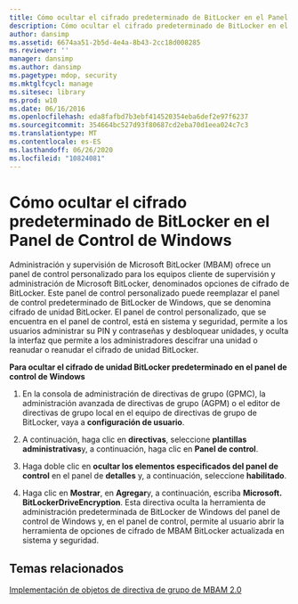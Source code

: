 ```yaml
---
title: Cómo ocultar el cifrado predeterminado de BitLocker en el Panel de Control de Windows
description: Cómo ocultar el cifrado predeterminado de BitLocker en el Panel de Control de Windows
author: dansimp
ms.assetid: 6674aa51-2b5d-4e4a-8b43-2cc18d008285
ms.reviewer: ''
manager: dansimp
ms.author: dansimp
ms.pagetype: mdop, security
ms.mktglfcycl: manage
ms.sitesec: library
ms.prod: w10
ms.date: 06/16/2016
ms.openlocfilehash: eda8fafbd7b3ebf414520354eba6def2e97f6237
ms.sourcegitcommit: 354664bc527d93f80687cd2eba70d1eea024c7c3
ms.translationtype: MT
ms.contentlocale: es-ES
ms.lasthandoff: 06/26/2020
ms.locfileid: "10824081"
---
```

# Cómo ocultar el cifrado predeterminado de BitLocker en el Panel de Control de Windows


Administración y supervisión de Microsoft BitLocker (MBAM) ofrece un panel de control personalizado para los equipos cliente de supervisión y administración de Microsoft BitLocker, denominados opciones de cifrado de BitLocker. Este panel de control personalizado puede reemplazar el panel de control predeterminado de BitLocker de Windows, que se denomina cifrado de unidad BitLocker. El panel de control personalizado, que se encuentra en el panel de control, está en sistema y seguridad, permite a los usuarios administrar su PIN y contraseñas y desbloquear unidades, y oculta la interfaz que permite a los administradores descifrar una unidad o reanudar o reanudar el cifrado de unidad BitLocker.

**Para ocultar el cifrado de unidad BitLocker predeterminado en el panel de control de Windows**

1.  En la consola de administración de directivas de grupo (GPMC), la administración avanzada de directivas de grupo (AGPM) o el editor de directivas de grupo local en el equipo de directivas de grupo de BitLocker, vaya a **configuración de usuario**.

2.  A continuación, haga clic en **directivas**, seleccione **plantillas administrativas**y, a continuación, haga clic en **Panel de control**.

3.  Haga doble clic en **ocultar los elementos especificados del panel de control** en el panel de **detalles** y, a continuación, seleccione **habilitado**.

4.  Haga clic en **Mostrar**, en **Agregar**y, a continuación, escriba **Microsoft. BitLockerDriveEncryption**. Esta directiva oculta la herramienta de administración predeterminada de BitLocker de Windows del panel de control de Windows y, en el panel de control, permite al usuario abrir la herramienta de opciones de cifrado de MBAM BitLocker actualizada en sistema y seguridad.

## Temas relacionados


[Implementación de objetos de directiva de grupo de MBAM 2.0](deploying-mbam-20-group-policy-objects-mbam-2.md)

 

 





